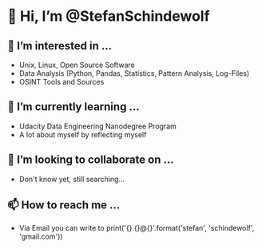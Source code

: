 # 👋 Hi, I’m @StefanSchindewolf

## 👀 I’m interested in ...
  - Unix, Linux, Open Source Software
  - Data Analysis (Python, Pandas, Statistics, Pattern Analysis, Log-Files)
  - OSINT Tools and Sources

## 🌱 I’m currently learning ...
  - Udacity Data Engineering Nanodegree Program
  - A lot about myself by reflecting myself

## 💞️ I’m looking to collaborate on ...
  - Don't know yet, still searching...

## 📫 How to reach me ...
  - Via Email you can write to print('{}.{}@{}'.format('stefan', 'schindewolf', 'gmail.com'))

<!---
StefanSchindewolf/StefanSchindewolf is a ✨ special ✨ repository because its `README.md` (this file) appears on your GitHub profile.
You can click the Preview link to take a look at your changes.
--->
